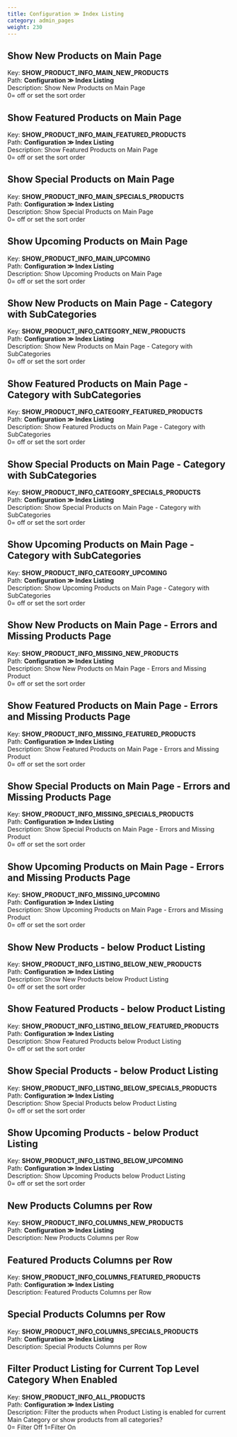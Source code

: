 ```yaml
---
title: Configuration ≫ Index Listing
category: admin_pages
weight: 230 
---
```


<h2 id="show_new_products_on_main_page">Show New Products on Main Page</h2>

<div class='indent'>Key: <b>SHOW_PRODUCT_INFO_MAIN_NEW_PRODUCTS</b><br />
Path: <b>Configuration ≫ Index Listing</b><br />
Description: Show New Products on Main Page<br />0= off or set the sort order</div>


<h2 id="show_featured_products_on_main_page">Show Featured Products on Main Page</h2>

<div class='indent'>Key: <b>SHOW_PRODUCT_INFO_MAIN_FEATURED_PRODUCTS</b><br />
Path: <b>Configuration ≫ Index Listing</b><br />
Description: Show Featured Products on Main Page<br />0= off or set the sort order</div>


<h2 id="show_special_products_on_main_page">Show Special Products on Main Page</h2>

<div class='indent'>Key: <b>SHOW_PRODUCT_INFO_MAIN_SPECIALS_PRODUCTS</b><br />
Path: <b>Configuration ≫ Index Listing</b><br />
Description: Show Special Products on Main Page<br />0= off or set the sort order</div>


<h2 id="show_upcoming_products_on_main_page">Show Upcoming Products on Main Page</h2>

<div class='indent'>Key: <b>SHOW_PRODUCT_INFO_MAIN_UPCOMING</b><br />
Path: <b>Configuration ≫ Index Listing</b><br />
Description: Show Upcoming Products on Main Page<br />0= off or set the sort order</div>


<h2 id="show_new_products_on_main_page__category_with_subcategories">Show New Products on Main Page - Category with SubCategories</h2>

<div class='indent'>Key: <b>SHOW_PRODUCT_INFO_CATEGORY_NEW_PRODUCTS</b><br />
Path: <b>Configuration ≫ Index Listing</b><br />
Description: Show New Products on Main Page - Category with SubCategories<br />0= off or set the sort order</div>


<h2 id="show_featured_products_on_main_page__category_with_subcategories">Show Featured Products on Main Page - Category with SubCategories</h2>

<div class='indent'>Key: <b>SHOW_PRODUCT_INFO_CATEGORY_FEATURED_PRODUCTS</b><br />
Path: <b>Configuration ≫ Index Listing</b><br />
Description: Show Featured Products on Main Page - Category with SubCategories<br />0= off or set the sort order</div>


<h2 id="show_special_products_on_main_page__category_with_subcategories">Show Special Products on Main Page - Category with SubCategories</h2>

<div class='indent'>Key: <b>SHOW_PRODUCT_INFO_CATEGORY_SPECIALS_PRODUCTS</b><br />
Path: <b>Configuration ≫ Index Listing</b><br />
Description: Show Special Products on Main Page - Category with SubCategories<br />0= off or set the sort order</div>


<h2 id="show_upcoming_products_on_main_page__category_with_subcategories">Show Upcoming Products on Main Page - Category with SubCategories</h2>

<div class='indent'>Key: <b>SHOW_PRODUCT_INFO_CATEGORY_UPCOMING</b><br />
Path: <b>Configuration ≫ Index Listing</b><br />
Description: Show Upcoming Products on Main Page - Category with SubCategories<br />0= off or set the sort order</div>


<h2 id="show_new_products_on_main_page__errors_and_missing_products_page">Show New Products on Main Page - Errors and Missing Products Page</h2>

<div class='indent'>Key: <b>SHOW_PRODUCT_INFO_MISSING_NEW_PRODUCTS</b><br />
Path: <b>Configuration ≫ Index Listing</b><br />
Description: Show New Products on Main Page - Errors and Missing Product<br />0= off or set the sort order</div>


<h2 id="show_featured_products_on_main_page__errors_and_missing_products_page">Show Featured Products on Main Page - Errors and Missing Products Page</h2>

<div class='indent'>Key: <b>SHOW_PRODUCT_INFO_MISSING_FEATURED_PRODUCTS</b><br />
Path: <b>Configuration ≫ Index Listing</b><br />
Description: Show Featured Products on Main Page - Errors and Missing Product<br />0= off or set the sort order</div>


<h2 id="show_special_products_on_main_page__errors_and_missing_products_page">Show Special Products on Main Page - Errors and Missing Products Page</h2>

<div class='indent'>Key: <b>SHOW_PRODUCT_INFO_MISSING_SPECIALS_PRODUCTS</b><br />
Path: <b>Configuration ≫ Index Listing</b><br />
Description: Show Special Products on Main Page - Errors and Missing Product<br />0= off or set the sort order</div>


<h2 id="show_upcoming_products_on_main_page__errors_and_missing_products_page">Show Upcoming Products on Main Page - Errors and Missing Products Page</h2>

<div class='indent'>Key: <b>SHOW_PRODUCT_INFO_MISSING_UPCOMING</b><br />
Path: <b>Configuration ≫ Index Listing</b><br />
Description: Show Upcoming Products on Main Page - Errors and Missing Product<br />0= off or set the sort order</div>


<h2 id="show_new_products__below_product_listing">Show New Products - below Product Listing</h2>

<div class='indent'>Key: <b>SHOW_PRODUCT_INFO_LISTING_BELOW_NEW_PRODUCTS</b><br />
Path: <b>Configuration ≫ Index Listing</b><br />
Description: Show New Products below Product Listing<br />0= off or set the sort order</div>


<h2 id="show_featured_products__below_product_listing">Show Featured Products - below Product Listing</h2>

<div class='indent'>Key: <b>SHOW_PRODUCT_INFO_LISTING_BELOW_FEATURED_PRODUCTS</b><br />
Path: <b>Configuration ≫ Index Listing</b><br />
Description: Show Featured Products below Product Listing<br />0= off or set the sort order</div>


<h2 id="show_special_products__below_product_listing">Show Special Products - below Product Listing</h2>

<div class='indent'>Key: <b>SHOW_PRODUCT_INFO_LISTING_BELOW_SPECIALS_PRODUCTS</b><br />
Path: <b>Configuration ≫ Index Listing</b><br />
Description: Show Special Products below Product Listing<br />0= off or set the sort order</div>


<h2 id="show_upcoming_products__below_product_listing">Show Upcoming Products - below Product Listing</h2>

<div class='indent'>Key: <b>SHOW_PRODUCT_INFO_LISTING_BELOW_UPCOMING</b><br />
Path: <b>Configuration ≫ Index Listing</b><br />
Description: Show Upcoming Products below Product Listing<br />0= off or set the sort order</div>


<h2 id="new_products_columns_per_row">New Products Columns per Row</h2>

<div class='indent'>Key: <b>SHOW_PRODUCT_INFO_COLUMNS_NEW_PRODUCTS</b><br />
Path: <b>Configuration ≫ Index Listing</b><br />
Description: New Products Columns per Row</div>


<h2 id="featured_products_columns_per_row">Featured Products Columns per Row</h2>

<div class='indent'>Key: <b>SHOW_PRODUCT_INFO_COLUMNS_FEATURED_PRODUCTS</b><br />
Path: <b>Configuration ≫ Index Listing</b><br />
Description: Featured Products Columns per Row</div>


<h2 id="special_products_columns_per_row">Special Products Columns per Row</h2>

<div class='indent'>Key: <b>SHOW_PRODUCT_INFO_COLUMNS_SPECIALS_PRODUCTS</b><br />
Path: <b>Configuration ≫ Index Listing</b><br />
Description: Special Products Columns per Row</div>


<h2 id="filter_product_listing_for_current_top_level_category_when_enabled">Filter Product Listing for Current Top Level Category When Enabled</h2>

<div class='indent'>Key: <b>SHOW_PRODUCT_INFO_ALL_PRODUCTS</b><br />
Path: <b>Configuration ≫ Index Listing</b><br />
Description: Filter the products when Product Listing is enabled for current Main Category or show products from all categories?<br />0= Filter Off 1=Filter On </div>


